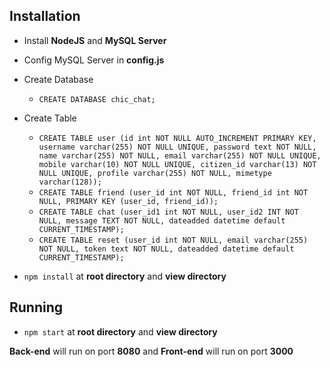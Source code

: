 ## Installation
- Install **NodeJS** and **MySQL Server**
- Config MySQL Server in **config.js**
- Create Database
  - `CREATE DATABASE chic_chat;`
- Create Table
  - `CREATE TABLE user (id int NOT NULL AUTO_INCREMENT PRIMARY KEY, username varchar(255) NOT NULL UNIQUE, password text NOT NULL, name varchar(255) NOT NULL, email varchar(255) NOT NULL UNIQUE, mobile varchar(10) NOT NULL UNIQUE, citizen_id varchar(13) NOT NULL UNIQUE, profile varchar(255) NOT NULL, mimetype varchar(128));`
  - `CREATE TABLE friend (user_id int NOT NULL, friend_id int NOT NULL, PRIMARY KEY (user_id, friend_id));`
  - `CREATE TABLE chat (user_id1 int NOT NULL, user_id2 INT NOT NULL, message TEXT NOT NULL, dateadded datetime default CURRENT_TIMESTAMP);`
  - `CREATE TABLE reset (user_id int NOT NULL, email varchar(255) NOT NULL, token text NOT NULL, dateadded datetime default CURRENT_TIMESTAMP);`

- `npm install` at **root directory** and **view directory**

## Running
- `npm start` at **root directory** and **view directory**

**Back-end** will run on port **8080** and **Front-end** will run on port **3000**
